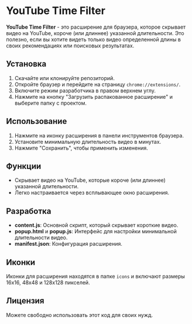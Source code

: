 # YouTube Time Filter

**YouTube Time Filter** - это расширение для браузера, которое скрывает видео на YouTube, короче (или длиннее) указанной длительности. Это полезно, если вы хотите видеть только видео определенной длины в своих рекомендациях или поисковых результатах.

## Установка

1. Скачайте или клонируйте репозиторий.
2. Откройте браузер и перейдите на страницу `chrome://extensions/`.
3. Включите режим разработчика в правом верхнем углу.
4. Нажмите на кнопку "Загрузить распакованное расширение" и выберите папку с проектом.

## Использование

1. Нажмите на иконку расширения в панели инструментов браузера.
2. Установите минимальную длительность видео в минутах.
3. Нажмите "Сохранить", чтобы применить изменения.

## Функции

- Скрывает видео на YouTube, которые короче (или длиннее) указанной длительности.
- Легко настраивается через всплывающее окно расширения.

## Разработка

- **content.js**: Основной скрипт, который скрывает короткие видео.
- **popup.html** и **popup.js**: Интерфейс для настройки минимальной длительности видео.
- **manifest.json**: Конфигурация расширения.

## Иконки

Иконки для расширения находятся в папке `icons` и включают размеры 16x16, 48x48 и 128x128 пикселей.

## Лицензия

Можете свободно использовать этот код для своих нужд.
